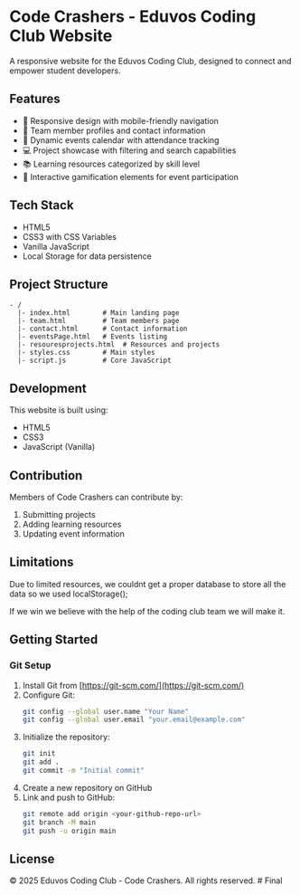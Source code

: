 # Code Crashers - Eduvos Coding Club Website

A responsive website for the Eduvos Coding Club, designed to connect and empower student developers.

## Features

- 📱 Responsive design with mobile-friendly navigation
- 👥 Team member profiles and contact information
- 📅 Dynamic events calendar with attendance tracking
- 💻 Project showcase with filtering and search capabilities
- 📚 Learning resources categorized by skill level
- 🎯 Interactive gamification elements for event participation

## Tech Stack

- HTML5
- CSS3 with CSS Variables
- Vanilla JavaScript
- Local Storage for data persistence

## Project Structure

```
- /
  |- index.html        # Main landing page
  |- team.html         # Team members page
  |- contact.html      # Contact information
  |- eventsPage.html   # Events listing
  |- resouresprojects.html  # Resources and projects
  |- styles.css        # Main styles
  |- script.js         # Core JavaScript
```

## Development

This website is built using:
- HTML5
- CSS3
- JavaScript (Vanilla)

## Contribution

Members of Code Crashers can contribute by:
1. Submitting projects
2. Adding learning resources
3. Updating event information

## Limitations 

Due to limited resources, we couldnt get a proper database to store all the data so we used localStorage();

If we win we believe with the help of the coding club team we will make it.

## Getting Started

### Git Setup
1. Install Git from [https://git-scm.com/](https://git-scm.com/)
2. Configure Git:
   ```bash
   git config --global user.name "Your Name"
   git config --global user.email "your.email@example.com"
   ```
3. Initialize the repository:
   ```bash
   git init
   git add .
   git commit -m "Initial commit"
   ```
4. Create a new repository on GitHub
5. Link and push to GitHub:
   ```bash
   git remote add origin <your-github-repo-url>
   git branch -M main
   git push -u origin main
   ```

## License

© 2025 Eduvos Coding Club - Code Crashers. All rights reserved.
#   F i n a l 
 
 